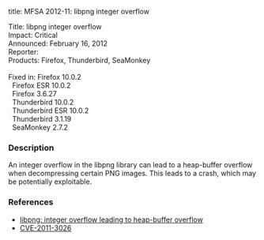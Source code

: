 title: MFSA 2012-11: libpng integer overflow

<p>
<span class="label">Title:</span>      libpng integer overflow<br/>
<span class="label">Impact:</span>     Critical<br/>
<span class="label">Announced:</span>  February 16, 2012<br/>
<span class="label">Reporter:</span>   <br/>
<span class="label">Products:</span>   Firefox, Thunderbird, SeaMonkey<br/>
<br/>
<span class="label">Fixed in:</span>   Firefox 10.0.2<br/>
<span class="label">&#160;</span>      Firefox ESR 10.0.2<br/>
<span class="label">&#160;</span>      Firefox 3.6.27<br/>
<span class="label">&#160;</span>      Thunderbird 10.0.2<br/>
<span class="label">&#160;</span>      Thunderbird ESR 10.0.2<br/>
<span class="label">&#160;</span>      Thunderbird 3.1.19<br/>
<span class="label">&#160;</span>      SeaMonkey 2.7.2<br/>
</p>


<h3>Description</h3>

<p>An integer overflow in the libpng library can lead to a heap-buffer
overflow when decompressing certain PNG images. This leads to a
crash, which may be potentially exploitable.
</p>


<h3>References</h3>

<ul>
  <li><a href="https://bugzilla.mozilla.org/show_bug.cgi?id=727401">
      libpng: integer overflow leading to heap-buffer overflow</a></li>
  <li><a href="http://cve.mitre.org/cgi-bin/cvename.cgi?name=CVE-2011-3026" class="ex-ref">CVE-2011-3026</a></li>
</ul>



